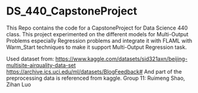 # DS_440_CapstoneProject

This Repo contains the code for a CapstoneProject for Data Science 440 class. This project experimented on the different models for Multi-Output Problems especially Regression problems and integrate it with FLAML with Warm_Start techniques to make it support Multi-Output Regression task.



Used dataset from:
  https://www.kaggle.com/datasets/sid321axn/beijing-multisite-airquality-data-set
  https://archive.ics.uci.edu/ml/datasets/BlogFeedback#
And part of the preprocessing data is referenced from kaggle.
Group 11: Ruimeng Shao, Zihan Luo
